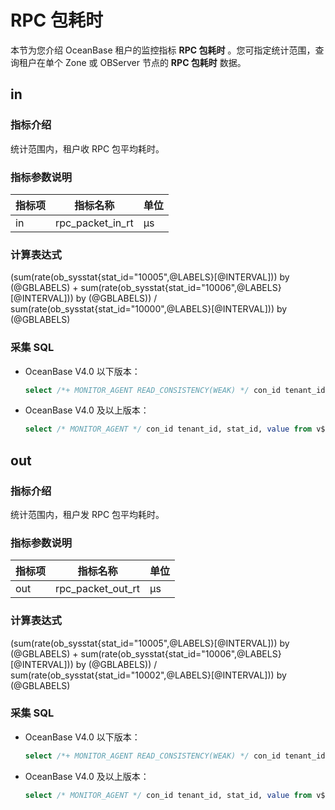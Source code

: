 # RPC 包耗时

本节为您介绍 OceanBase 租户的监控指标 **RPC 包耗时** 。您可指定统计范围，查询租户在单个 Zone 或 OBServer 节点的 **RPC 包耗时** 数据。

## in

### 指标介绍

统计范围内，租户收 RPC 包平均耗时。

### 指标参数说明

| **指标项** |     **指标名称**     | **单位** |
|---------|------------------|--------|
| in      | rpc_packet_in_rt | μs    |

### 计算表达式

(sum(rate(ob_sysstat{stat_id="10005",@LABELS}[@INTERVAL])) by (@GBLABELS) + sum(rate(ob_sysstat{stat_id="10006",@LABELS}[@INTERVAL])) by (@GBLABELS)) / sum(rate(ob_sysstat{stat_id="10000",@LABELS}[@INTERVAL])) by (@GBLABELS)

### 采集 SQL

* OceanBase V4.0 以下版本：

  ```sql
  select /*+ MONITOR_AGENT READ_CONSISTENCY(WEAK) */ con_id tenant_id, stat_id, value from v$sysstat where stat_id IN (10005, 10006, 10000) and (con_id > 1000 or con_id = 1) and class < 1000
  ```

* OceanBase V4.0 及以上版本：

  ```sql
  select /* MONITOR_AGENT */ con_id tenant_id, stat_id, value from v$sysstat where stat_id IN (10005, 10006, 10000) and (con_id > 1000 or con_id = 1) and class < 1000
  ```

## out

### 指标介绍

统计范围内，租户发 RPC 包平均耗时。

### 指标参数说明

| **指标项** |     **指标名称**      | **单位** |
|---------|-------------------|--------|
| out     | rpc_packet_out_rt | μs    |

### 计算表达式

(sum(rate(ob_sysstat{stat_id="10005",@LABELS}[@INTERVAL])) by (@GBLABELS) + sum(rate(ob_sysstat{stat_id="10006",@LABELS}[@INTERVAL])) by (@GBLABELS)) / sum(rate(ob_sysstat{stat_id="10002",@LABELS}[@INTERVAL])) by (@GBLABELS)

### 采集 SQL

* OceanBase V4.0 以下版本：

  ```sql
  select /*+ MONITOR_AGENT READ_CONSISTENCY(WEAK) */ con_id tenant_id, stat_id, value from v$sysstat where stat_id IN (10005, 10006, 10002) and (con_id > 1000 or con_id = 1) and class < 1000
  ```

* OceanBase V4.0 及以上版本：

  ```sql
  select /* MONITOR_AGENT */ con_id tenant_id, stat_id, value from v$sysstat where stat_id IN (10005, 10006, 10002) and (con_id > 1000 or con_id = 1) and class < 1000
  ```
